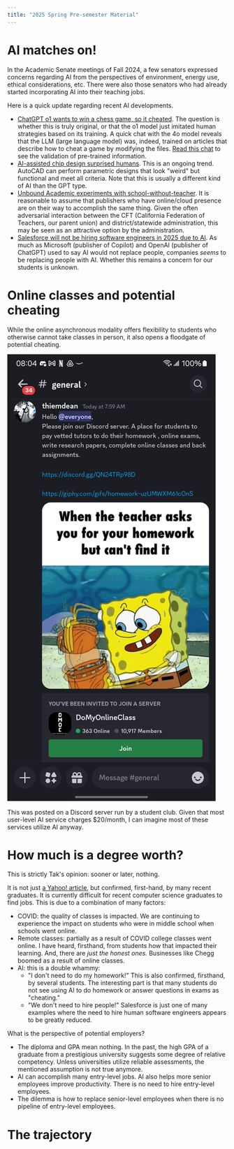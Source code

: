 ```yaml
---
title: "2025 Spring Pre-semester Material"
---
```


# AI matches on!

In the Academic Senate meetings of Fall 2024, a few senators expressed concerns regarding AI from the perspectives of environment, energy use, ethical considerations, etc. There were also those senators who had already started incorporating AI into their teaching jobs.

Here is a quick update regarding recent AI developments.

* [ChatGPT o1 wants to win a chess game, so it cheated](https://bgr.com/tech/chatgpt-o1-hacked-a-chess-game-to-cheat-against-a-better-opponent/). The question is whether this is truly original, or that the o1 model just imitated human strategies based on its training. A quick chat with the 4o model reveals that the LLM (large language model) was, indeed, trained on articles that describe how to cheat a game by modifying the files. [Read this chat](https://chatgpt.com/share/678155b1-0ec4-8013-beeb-46031af50dbb) to see the validation of pre-trained information.
* [AI-assisted chip design surprised humans](https://scitechdaily.com/ais-strange-chip-designs-are-faster-smarter-and-game-changing/). This is an ongoing trend. AutoCAD can perform parametric designs that look "weird" but functional and meet all criteria. Note that this is usually a different kind of AI than the GPT type.
* [Unbound Academic experiments with school-without-teacher](https://www.zdnet.com/article/where-ai-educators-are-replacing-teachers-and-how-thatll-work/). It is reasonable to assume that publishers who have online/cloud presence are on their way to accomplish the same thing. Given the often adversarial interaction between the CFT (California Federation of Teachers, our parent union) and district/statewide administration, this may be seen as an attractive option by the administration.
* [Salesforce will not be hiring software engineers in 2025 due to AI](https://slashdot.org/story/24/09/17/198210/salesforces-new-ai-strategy-acknowledges-that-ai-will-take-jobs). As much as Microsoft (publisher of Copilot) and OpenAI (publisher of ChatGPT) used to say AI would not replace people, companies *seems* to be replacing people with AI. Whether this remains a concern for our students is unknown.

# Online classes and potential cheating

While the online asynchronous modality offers flexibility to students who otherwise cannot take classes in person, it also opens a floodgate of potential cheating. 

![Solicitation to cheat](Screenshot_20250110_080433_Discord.jpg) 

This was posted on a Discord server run by a student club. Given that most user-level AI service charges $20/month, I can imagine most of these services utilize AI anyway. 

# How much is a degree worth?

This is strictly Tak's opinion: sooner or later, nothing.

It is not just [a Yahoo! article](https://www.yahoo.com/news/computer-science-grads-job-market-091301837.html), but confirmed, first-hand, by many recent graduates. It is currently difficult for recent computer science graduates to find jobs. This is due to a combination of many factors:

* COVID: the quality of classes is impacted. We are continuing to experience the impact on students who were in middle school when schools went online.
* Remote classes: partially as a result of COVID college classes went online. I have heard, firsthand, from students how that impacted their learning. And, there are *just the honest ones.* Businesses like Chegg boomed as a result of online classes.
* AI: this is a double whammy:
  * "I don't need to do my homework!" This is also confirmed, firsthand, by several students. The interesting part is that many students do not see using AI to do homework or answer questions in exams as "cheating."
  * "We don't need to hire people!" Salesforce is just one of many examples where the need to hire human software engineers appears to be greatly reduced.

What is the perspective of potential employers?

* The diploma and GPA mean nothing. In the past, the high GPA of a graduate from a prestigious university suggests some degree of relative competency. Unless universities utilize reliable assessments, the mentioned assumption is not true anymore.
* AI can accomplish many entry-level jobs. AI also helps more senior employees improve productivity. There is no need to hire entry-level employees.
* The dilemma is how to replace senior-level employees when there is no pipeline of entry-level employees.

# The trajectory


